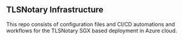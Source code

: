 ## TLSNotary Infrastructure

This repo consists of configuration files and CI/CD automations and workflows for the TLSNotary SGX based deployment in Azure cloud.